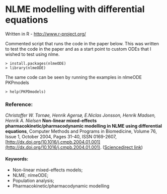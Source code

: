 NLME modelling with differential equations
=======

Written in R - http://www.r-project.org/

Commented script that runs the code in the paper below. This was written to test the code in the paper and as a start point to custom ODEs that I wished to test using nlme.

    > install.packages(nlmeODE)
    > library(nlmeODE)

The same code can be seen by running the examples in nlmeODE PKPmodels
    
    > help(PKPDmodels)

### Reference:

*Christoffer W. Tornøe, Henrik Agersø, E.Niclas Jonsson, Henrik Madsen, Henrik A. Nielsen*
**Non-linear mixed-effects pharmacokinetic/pharmacodynamic modelling in NLME using differential equations**,
Computer Methods and Programs in Biomedicine, Volume 76, Issue 1, October 2004, Pages 31-40, ISSN 0169-2607,
[http://dx.doi.org/10.1016/j.cmpb.2004.01.001](http://dx.doi.org/10.1016/j.cmpb.2004.01.001). ([Sciencedirect link](http://www.sciencedirect.com/science/article/pii/S0169260704000136))

#### Keywords:
- Non-linear mixed-effects models;
- NLME; nlmeODE;
- Population analysis;
- Pharmacokinetic/pharmacodynamic modelling
